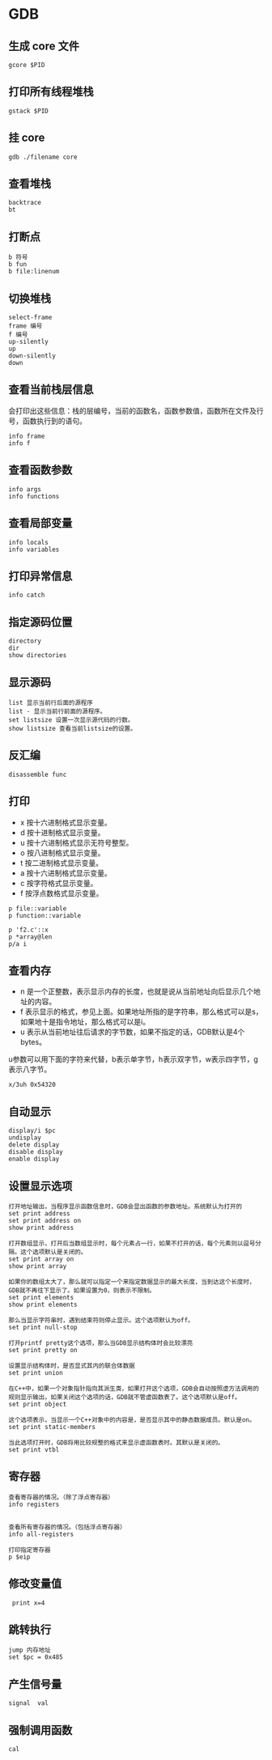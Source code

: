 # GDB


## 生成 core 文件


```
gcore $PID
```


## 打印所有线程堆栈  

```
gstack $PID
```


## 挂 core


```
gdb ./filename core
```



## 查看堆栈  


```
backtrace
bt
```


## 打断点  


```
b 符号
b fun
b file:linenum
```

## 切换堆栈


```
select-frame
frame 编号
f 编号
up-silently
up
down-silently
down
```

## 查看当前栈层信息  


会打印出这些信息：栈的层编号，当前的函数名，函数参数值，函数所在文件及行号，函数执行到的语句。

```
info frame
info f
```

## 查看函数参数  


```
info args
info functions
```


## 查看局部变量  

```
info locals
info variables
```


## 打印异常信息  


```
info catch
```

## 指定源码位置 

```
directory
dir
show directories
```


## 显示源码  


```
list 显示当前行后面的源程序
list - 显示当前行前面的源程序。
set listsize 设置一次显示源代码的行数。
show listsize 查看当前listsize的设置。
```

## 反汇编  


```
disassemble func
```

## 打印


* x 按十六进制格式显示变量。
* d 按十进制格式显示变量。
* u 按十六进制格式显示无符号整型。
* o 按八进制格式显示变量。
* t 按二进制格式显示变量。
* a 按十六进制格式显示变量。
* c 按字符格式显示变量。
* f 按浮点数格式显示变量。

```
p file::variable
p function::variable

p 'f2.c'::x
p *array@len
p/a i
```

## 查看内存  


* n 是一个正整数，表示显示内存的长度，也就是说从当前地址向后显示几个地址的内容。
* f 表示显示的格式，参见上面。如果地址所指的是字符串，那么格式可以是s，如果地十是指令地址，那么格式可以是i。
* u 表示从当前地址往后请求的字节数，如果不指定的话，GDB默认是4个bytes。


u参数可以用下面的字符来代替，b表示单字节，h表示双字节，w表示四字节，g表示八字节。


```
x/3uh 0x54320
```

## 自动显示

```
display/i $pc
undisplay
delete display
disable display
enable display
```

## 设置显示选项

```
打开地址输出，当程序显示函数信息时，GDB会显出函数的参数地址。系统默认为打开的
set print address
set print address on 
show print address

打开数组显示，打开后当数组显示时，每个元素占一行，如果不打开的话，每个元素则以逗号分隔。这个选项默认是关闭的。
set print array on
show print array

如果你的数组太大了，那么就可以指定一个来指定数据显示的最大长度，当到达这个长度时，GDB就不再往下显示了。如果设置为0，则表示不限制。
set print elements
show print elements

那么当显示字符串时，遇到结束符则停止显示。这个选项默认为off。
set print null-stop

打开printf pretty这个选项，那么当GDB显示结构体时会比较漂亮
set print pretty on

设置显示结构体时，是否显式其内的联合体数据
set print union

在C++中，如果一个对象指针指向其派生类，如果打开这个选项，GDB会自动按照虚方法调用的规则显示输出，如果关闭这个选项的话，GDB就不管虚函数表了。这个选项默认是off。
set print object

这个选项表示，当显示一个C++对象中的内容是，是否显示其中的静态数据成员。默认是on。
set print static-members

当此选项打开时，GDB将用比较规整的格式来显示虚函数表时。其默认是关闭的。
set print vtbl
```

## 寄存器


```
查看寄存器的情况。（除了浮点寄存器）
info registers


查看所有寄存器的情况。（包括浮点寄存器）
info all-registers

打印指定寄存器
p $eip
```


## 修改变量值


```
 print x=4
```

## 跳转执行

```
jump 内存地址
set $pc = 0x485
```


## 产生信号量


```
signal  val
```


## 强制调用函数


```
cal 
```